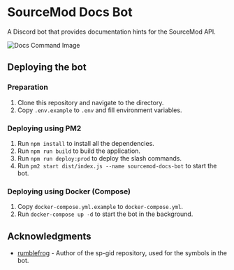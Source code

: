 # SourceMod Docs Bot

A Discord bot that provides documentation hints for the SourceMod API.

![Docs Command Image](https://i.imgur.com/MpLDMaT.png)

## Deploying the bot

### Preparation
1. Clone this repository and navigate to the directory.
2. Copy `.env.example` to `.env` and fill environment variables.

### Deploying using PM2
1. Run `npm install` to install all the dependencies.
2. Run `npm run build` to build the application.
3. Run `npm run deploy:prod` to deploy the slash commands.
4. Run `pm2 start dist/index.js --name sourcemod-docs-bot` to start the bot.

### Deploying using Docker (Compose)
1. Copy `docker-compose.yml.example` to `docker-compose.yml`.
2. Run `docker-compose up -d` to start the bot in the background.

## Acknowledgments

* [rumblefrog](https://github.com/rumblefrog) - Author of the sp-gid repository, used for the symbols in the bot.